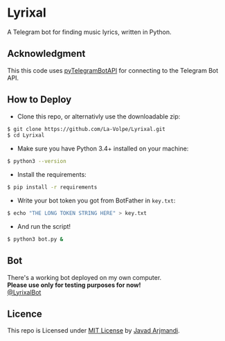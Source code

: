 # Lyrixal
A Telegram bot for finding music lyrics, written in Python.

## Acknowledgment
This this code uses [pyTelegramBotAPI](https://github.com/eternnoir/pyTelegramBotAPI "A Python implementation for the Telegram Bot API.") for connecting to the Telegram Bot API.

## How to Deploy
* Clone this repo, or alternativly use the downloadable zip:
```bash
$ git clone https://github.com/La-Volpe/Lyrixal.git
$ cd Lyrixal
```
* Make sure you have Python 3.4+ installed on your machine:
```bash
$ python3 --version
```
* Install the requirements:
```bash
$ pip install -r requirements
```
* Write your bot token you got from BotFather in `key.txt`:
```bash
$ echo "THE LONG TOKEN STRING HERE" > key.txt 
```
* And run the script!
```bash
$ python3 bot.py &
```

## Bot
There's a working bot deployed on my own computer.  
**Please use only for testing purposes for now!**  
[@LyrixalBot](https://telegram.me/LyrixalBot)

## Licence
This repo is Licensed under [MIT License](LICENSE) by [Javad Arjmandi](https://github.com/La-Volpe/ "Javad Arjmandi's Github profile").
